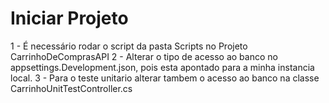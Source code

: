 # Iniciar Projeto
1 - É necessário rodar o script da pasta Scripts no Projeto CarrinhoDeComprasAPI
2 - Alterar o tipo de acesso ao banco no appsettings.Development.json, pois esta apontado para a minha instancia local.
3 - Para o teste unitario alterar tambem o acesso ao banco na classe CarrinhoUnitTestController.cs